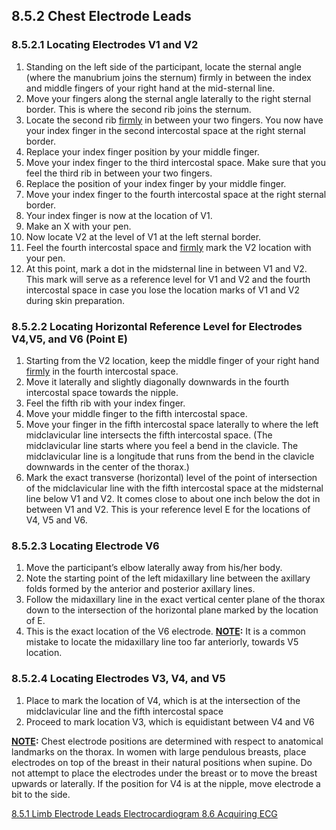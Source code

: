 ## 8.5.2 Chest Electrode Leads

### 8.5.2.1 Locating Electrodes V1 and V2

1. Standing on the left side of the participant, locate the sternal angle (where the manubrium joins the sternum) firmly in between the index and middle fingers of your right hand at the mid-sternal line.
2. Move your fingers along the sternal angle laterally to the right sternal border. This is where the second rib joins the sternum.
3. Locate the second rib <u>firmly</u> in between your two fingers. You now have your index finger in the second intercostal space at the right sternal border.
4. Replace your index finger position by your middle finger.
5. Move your index finger to the third intercostal space. Make sure that you feel the third rib in between your two fingers.
6. Replace the position of your index finger by your middle finger.
7. Move your index finger to the fourth intercostal space at the right sternal border.
8. Your index finger is now at the location of V1.
9. Make an X with your pen.
10. Now locate V2 at the level of V1 at the left sternal border.
11. Feel the fourth intercostal space and <u>firmly</u> mark the V2 location with your pen.
12. At this point, mark a dot in the midsternal line in between V1 and V2.  This mark will serve as a reference level for V1 and V2 and the fourth intercostal space in case you lose the location marks of V1 and V2 during skin preparation.

### 8.5.2.2 Locating Horizontal Reference Level for Electrodes V4,V5, and V6 (Point E)

1. Starting from the V2 location, keep the middle finger of your right hand <u>firmly</u> in the fourth intercostal space.
2. Move it laterally and slightly diagonally downwards in the fourth intercostal space towards the nipple.
3. Feel the fifth rib with your index finger.
4. Move your middle finger to the fifth intercostal space.
5. Move your finger in the fifth intercostal space laterally to where the left midclavicular line intersects the fifth intercostal space. (The midclavicular line starts where you feel a bend in the clavicle. The midclavicular line is a longitude that runs from the bend in the clavicle downwards in the center of the thorax.)
6. Mark the exact transverse (horizontal) level of the point of intersection of the midclavicular line with the fifth intercostal space at the midsternal line below V1 and V2. It comes close to about one inch below the dot in between V1 and V2. This is your reference level E for the locations of V4, V5 and V6.

### 8.5.2.3 Locating Electrode V6

1. Move the participant’s elbow laterally away from his/her body.
2. Note the starting point of the left midaxillary line between the axillary folds formed by the anterior and posterior axillary lines.
3. Follow the midaxillary line in the exact vertical center plane of the thorax down to the intersection of the horizontal plane marked by the location of E.
4. This is the exact location of the V6 electrode. **<u>NOTE</u>:** It is a common mistake to locate the midaxillary line too far anteriorly, towards V5 location.

### 8.5.2.4 Locating Electrodes V3, V4, and V5

1. Place to mark the location of V4, which is at the intersection of the midclavicular line and the fifth intercostal space
2. Proceed to mark location V3, which is equidistant between V4 and V6

**<u>NOTE</u>:** Chest electrode positions are determined with respect to anatomical landmarks on the thorax. In women with large pendulous breasts, place electrodes on top of the breast in their natural positions when supine. Do not attempt to place the electrodes under the breast or to move the breast upwards or laterally. If the position for V4 is at the nipple, move electrode a bit to the side.


<div class="center">
<div class="btn-group">
  <a href=":pages_path:/manuals/electrocardiogram/8-05-01-limb-electrode-leads.md" class="btn btn-default">
    <span class="glyphicon glyphicon-chevron-left"></span>
    8.5.1 Limb Electrode Leads
  </a>

  <a href=":pages_path:/manuals/electrocardiogram" class="btn btn-default">
    <span class="glyphicon glyphicon-chevron-up"></span>
    Electrocardiogram
  </a>

  <a href=":pages_path:/manuals/electrocardiogram/8-06-acquiring-ecg.md" class="btn btn-success">
    8.6 Acquiring ECG
    <span class="glyphicon glyphicon-chevron-right"></span>
  </a>
</div>
</div>
